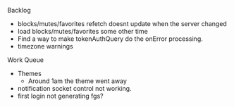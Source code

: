 Backlog
* blocks/mutes/favorites refetch doesnt update when the server changed
* load blocks/mutes/favorites some other time
* Find a way to make tokenAuthQuery do the onError processing.
* timezone warnings

Work Queue
* Themes
  * Around 1am the theme went away
* notification socket control not working.
* first login not generating fgs?
